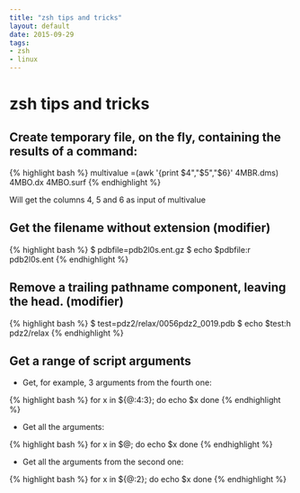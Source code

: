 ```yaml
---
title: "zsh tips and tricks"
layout: default
date: 2015-09-29
tags:
- zsh
- linux
---
```


# zsh tips and tricks

## Create temporary file, on the fly, containing the results of a command:

{% highlight bash %}
multivalue =(awk '{print $4","$5","$6}' 4MBR.dms) 4MBO.dx 4MBO.surf
{% endhighlight %}

Will get the columns 4, 5 and 6 as input of multivalue

## Get the filename without extension (modifier)

{% highlight bash %}
$ pdbfile=pdb2l0s.ent.gz
$ echo $pdbfile:r
pdb2l0s.ent
{% endhighlight %}

## Remove a trailing pathname component, leaving the head. (modifier)

{% highlight bash %}
$ test=pdz2/relax/0056pdz2_0019.pdb
$ echo $test:h
pdz2/relax
{% endhighlight %}

## Get a range of script arguments

- Get, for example, 3 arguments from the fourth one:

{% highlight bash %}
for x in ${@:4:3}; do
    echo $x
done
{% endhighlight %}

- Get all the arguments:

{% highlight bash %}
for x in $@; do
    echo $x
done
{% endhighlight %}

- Get all the arguments from the second one:

{% highlight bash %}
for x in ${@:2}; do
    echo $x
done
{% endhighlight %}

